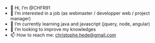- 👋 Hi, I’m @CHFR91
- 👀 I’m interested in a job (as webmaster / developper web / project manager)
- 🌱 I’m currently learning java and javascript (jquery, node, angular)
- 💞️ I’m looking to improve my knowledges
- 📫 How to reach me: christophe.hede@gmail.com

<!---
CHFR91/CHFR91 is a ✨ special ✨ repository because its `README.md` (this file) appears on your GitHub profile.
You can click the Preview link to take a look at your changes.
--->
